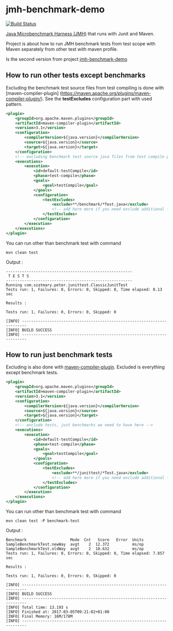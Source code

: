 # jmh-benchmark-demo
[![Build Status](https://travis-ci.org/peterszatmary/jmh-benchmark-in-profile-demo.svg?branch=master)](https://travis-ci.org/peterszatmary/jmh-benchmark-in-profile-demo)

[Java Microbenchmark Harness (JMH)](http://openjdk.java.net/projects/code-tools/jmh/) that runs with Junit and Maven.

Project is about how to run JMH benchmark tests from test scope with Maven separately from other
test with maven profile.

Is the second version from project [jmh-benchmark-demo](https://github.com/peterszatmary/jmh-benchmark-demo)


## How to run other tests except benchmarks

Excluding the benchmark test source files from test compiling is done with [maven-compiler-plugin]
(https://maven.apache.org/plugins/maven-compiler-plugin/). See the **testExcludes** configuration
 part with used pattern.

```xml
<plugin>
    <groupId>org.apache.maven.plugins</groupId>
    <artifactId>maven-compiler-plugin</artifactId>
    <version>3.1</version>
    <configuration>
        <compilerVersion>${java.version}</compilerVersion>
        <source>${java.version}</source>
        <target>${java.version}</target>
    </configuration>
    <!-- excluding benchmark test source java files from test compile phase -->
    <executions>
        <execution>
            <id>default-testCompile</id>
            <phase>test-compile</phase>
            <goals>
                <goal>testCompile</goal>
            </goals>
            <configuration>
                <testExcludes>
                    <exclude>**/benchmark/*Test.java</exclude>
                    <!-- add here more if you need exclude additional files -->
                </testExcludes>
            </configuration>
        </execution>
    </executions>
</plugin>
```

You can run other than benchmark test with command
```
mvn clean test
```

Output :

```
-------------------------------------------------------
 T E S T S
-------------------------------------------------------
Running com.szatmary.peter.junittest.ClassicJunitTest
Tests run: 1, Failures: 0, Errors: 0, Skipped: 0, Time elapsed: 0.13 sec

Results :

Tests run: 1, Failures: 0, Errors: 0, Skipped: 0

[INFO] ------------------------------------------------------------------------
[INFO] BUILD SUCCESS
[INFO] ------------------------------------------------------------------------
```


## How to run just benchmark tests

Excluding is also done with [maven-compiler-plugin](https://maven.apache.org/plugins/maven-compiler-plugin/).
Excluded is everything except benchmark tests.


```xml
<plugin>
    <groupId>org.apache.maven.plugins</groupId>
    <artifactId>maven-compiler-plugin</artifactId>
    <version>3.1</version>
    <configuration>
        <compilerVersion>${java.version}</compilerVersion>
        <source>${java.version}</source>
        <target>${java.version}</target>
    </configuration>
    <!-- exclude tests, just benchmarks we need to have here -->
    <executions>
        <execution>
            <id>default-testCompile</id>
            <phase>test-compile</phase>
            <goals>
                <goal>testCompile</goal>
            </goals>
            <configuration>
                <testExcludes>
                    <exclude>**/junittest/*Test.java</exclude>
                    <!-- add here more if you need exclude additional files -->
                </testExcludes>
            </configuration>
        </execution>
    </executions>
</plugin>
```

You can run other than benchmark test with command
```
mvn clean test -P benchmark-test
```

Output :

```
Benchmark                   Mode  Cnt   Score   Error  Units
SampleBenchmarkTest.newWay  avgt    2  12.372          ms/op
SampleBenchmarkTest.oldWay  avgt    2  10.632          ms/op
Tests run: 1, Failures: 0, Errors: 0, Skipped: 0, Time elapsed: 7.857 sec

Results :

Tests run: 1, Failures: 0, Errors: 0, Skipped: 0

[INFO] ------------------------------------------------------------------------
[INFO] BUILD SUCCESS
[INFO] ------------------------------------------------------------------------
[INFO] Total time: 13.193 s
[INFO] Finished at: 2017-03-05T09:21:02+01:00
[INFO] Final Memory: 16M/178M
[INFO] ------------------------------------------------------------------------
```